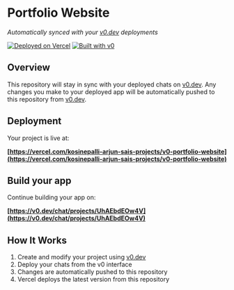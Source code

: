 # Portfolio Website

*Automatically synced with your [v0.dev](https://v0.dev) deployments*

[![Deployed on Vercel](https://img.shields.io/badge/Deployed%20on-Vercel-black?style=for-the-badge&logo=vercel)](https://vercel.com/kosinepalli-arjun-sais-projects/v0-portfolio-website)
[![Built with v0](https://img.shields.io/badge/Built%20with-v0.dev-black?style=for-the-badge)](https://v0.dev/chat/projects/UhAEbdEOw4V)

## Overview

This repository will stay in sync with your deployed chats on [v0.dev](https://v0.dev).
Any changes you make to your deployed app will be automatically pushed to this repository from [v0.dev](https://v0.dev).

## Deployment

Your project is live at:

**[https://vercel.com/kosinepalli-arjun-sais-projects/v0-portfolio-website](https://vercel.com/kosinepalli-arjun-sais-projects/v0-portfolio-website)**

## Build your app

Continue building your app on:

**[https://v0.dev/chat/projects/UhAEbdEOw4V](https://v0.dev/chat/projects/UhAEbdEOw4V)**

## How It Works

1. Create and modify your project using [v0.dev](https://v0.dev)
2. Deploy your chats from the v0 interface
3. Changes are automatically pushed to this repository
4. Vercel deploys the latest version from this repository
